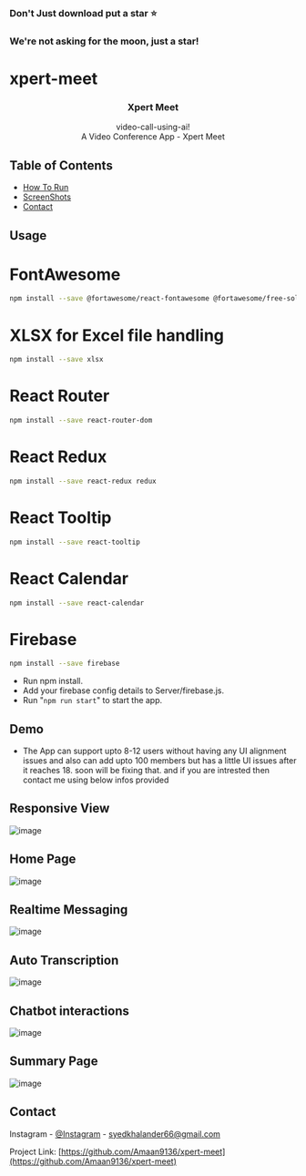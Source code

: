 <h3>Don't Just download put a star ⭐</h3>
<h3>We're not asking for the moon, just a star!</h3>

# xpert-meet

<p align="center">  
  <h3 align="center">Xpert Meet </h3>

  <p align="center">
    video-call-using-ai!
    <br />  
     A Video Conference App - Xpert Meet
    <br />
  </p>
</p>

<!-- TABLE OF CONTENTS -->

## Table of Contents

- [How To Run](#usage)
- [ScreenShots](#demo)
- [Contact](#contact)

<!-- tutorial -->

<!-- Prerequisites -->

## Usage
<!-- install dependencies -->
# FontAwesome
```bash
npm install --save @fortawesome/react-fontawesome @fortawesome/free-solid-svg-icons
```

# XLSX for Excel file handling
```bash
npm install --save xlsx
```

# React Router
```bash
npm install --save react-router-dom
```

# React Redux
```bash
npm install --save react-redux redux
```

# React Tooltip
```bash
npm install --save react-tooltip
```

# React Calendar
```bash
npm install --save react-calendar
```

# Firebase
```bash
npm install --save firebase
```

<!-- run below commands -->
- Run npm install.
- Add your firebase config details to Server/firebase.js.
- Run "``` npm run start ```" to start the app.

<!-- Demo -->

## Demo

- The App can support upto 8-12 users without having any UI alignment issues and also can add upto 100 members but has a little UI issues after it reaches 18. soon will be fixing that. and if you are intrested then contact me using below infos provided

## Responsive View
![image](https://github.com/user-attachments/assets/d392e025-a514-4751-9d67-6b47529a4a28)

## Home Page
![image](https://github.com/user-attachments/assets/4f1c6dc1-17ae-4381-8f67-2a4e36a430df)

## Realtime Messaging
![image](https://github.com/user-attachments/assets/020b049b-b0f9-4b8c-af88-63ad1e07b75f)

## Auto Transcription 
![image](https://github.com/user-attachments/assets/78ec8066-4ba2-477d-9edd-7e46bca6f923)

## Chatbot interactions
![image](https://github.com/user-attachments/assets/24255fc2-307c-414d-bc31-474dbe2f8096)

## Summary Page
![image](https://github.com/user-attachments/assets/eab816b3-557a-407b-a53b-c99d74447c4b)

<!-- CONTACT -->

## Contact
Instagram - [@Instagram](https://www.instagram.com/amaan.m.k/) - syedkhalander66@gmail.com 

Project Link: [https://github.com/Amaan9136/xpert-meet](https://github.com/Amaan9136/xpert-meet)
